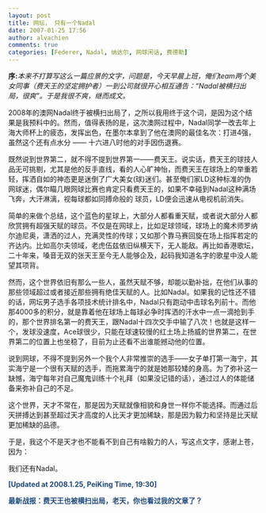 ```yaml
---
layout: post
title: 网坛， 只有一个Nadal
date: 2007-01-25 17:56
author: alvachien
comments: true
categories: [Federer, Nadal, 纳达尔, 网球闲话, 费德勒]
---
```

<strong>序:</strong><em>本来不打算写这么一篇应景的文字，问题是，今天早晨上班，俺们team两个美女同事（费天王的坚定拥护者）一到公司就很开心相互通告：“Nadal被横扫出局，很爽”。于是我很不爽，继而成文。</em>

2008年的澳网Nadal终于被横扫出局了，之所以我用终于这个词，是因为这个结果是我预料中的。然而，值得表扬的是，这次澳网过程中，Nadal同学一改去年上海大师杯上的疲态，发挥出色，在墨尔本拿到了他在澳网的最佳名次：打进4强，虽然这个还有点水分 —— 十六进八时他的对手因伤退赛。

既然说到世界第二，就不得不提到世界第一——费天王。说实话，费天王的球技人品无可挑剔，尤其是他的反手直线，看的人心旷神怡，而费天王在球场上的举重若轻，挥洒自如的神态更是迷倒了广大美女(球)迷们。甚至俺们家LD这种标准的伪网球迷，偶尔瞄几眼网球比赛也肯定只看费天王的，如果不幸碰到Nadal这种满场飞奔，大汗淋漓，视每球都如同搏命般的 球员，LD便会迅速从电视机前消失。

简单的来做个总结，这个蓝色的星球上，大部分人都看重天赋，或者说大部分人都欣赏拥有超强天赋的球员。不仅是在网球上，比如足球领域，球场上的魔术师罗纳尔迪尼奥，潇洒的过人，充满灵性的传球；又如那个靠马赛回旋在场上指挥若定的齐达内。比如高尔夫领域，老虎伍兹依旧纵横天下，无人能敌。再比如香港歌坛，二十年来，嗓音无双的张天王至今无人能够企及，起码我知道名字的歌星中没人能望其项背。

然而，这个世界依旧有那么一些人，虽然天赋不够，却能以勤补拙，在他们从事的那些领域超过或者接近那些拥有绝佳天赋的人。比如Nadal。如果我的记性还不错的话，网坛男子选手各项技术统计排名中，Nadal只有跑动中击球名列前十。而他那4000多的积分，就是靠着他在球场上每球必争时挥洒的汗水中一点一滴抢到手的，那个世界排名第一的费天王，跟Nadal十四次交手中输了八次！也就是这样一个，发球没速度，Ace球很少，只能在球速较慢的红土场上扬威的世界第二，在世界第二的位置上也坐稳了，目前为止还看不出谁能撼动他的位置。

说到网球，不得不提到另外一个我个人非常推崇的选手——女子单打第一海宁，其实海宁是一个很有天赋的选手，而拖累海宁的就是她那较矮的身高。为了弥补这一缺憾，海宁每年对自己魔鬼训练十个礼拜（如果没记错的话），通过过人的体能储备来弥补自己的不足。

这个世界，天才不常在，那是因为天赋就像相貌和身世一样你不能选择。而通过后天拼搏达到甚至超过天才高度的人比天才更加稀缺，那是因为毅力和坚持是比天赋更加稀缺的品德。

于是，我这个不是天才也不能看不到自己有啥毅力的人，写这点文字，感谢上苍，因为：

我们还有Nadal。

<a href="file:///D:/Downloads/Spaces/Alva's%20space/img/C678F199F470A1FB_996_0.jpg"></a><strong><span style="color: #1f497d;">[Updated at 2008.1.25, PeiKing Time, 19:30] </span></strong>

<strong><span style="color: #1f497d;">最新战报：费天王也被横扫出局，老天，你也看过我的文章了？</span></strong>
